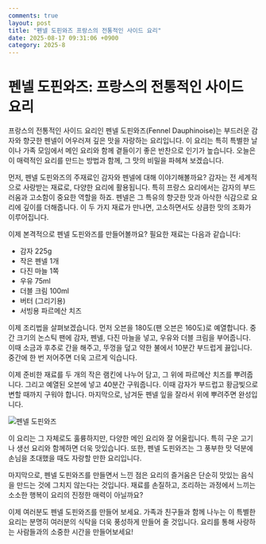 ```yaml
---
comments: true
layout: post
title: "펜넬 도핀와즈 프랑스의 전통적인 사이드 요리"
date: 2025-08-17 09:31:06 +0900
category: 2025-8
---
```


# 펜넬 도핀와즈: 프랑스의 전통적인 사이드 요리

프랑스의 전통적인 사이드 요리인 펜넬 도핀와즈(Fennel Dauphinoise)는 부드러운 감자와 향긋한 펜넬이 어우러져 깊은 맛을 자랑하는 요리입니다. 이 요리는 특히 특별한 날이나 가족 모임에서 메인 요리와 함께 곁들이기 좋은 반찬으로 인기가 높습니다. 오늘은 이 매력적인 요리를 만드는 방법과 함께, 그 맛의 비밀을 파헤쳐 보겠습니다.

먼저, 펜넬 도핀와즈의 주재료인 감자와 펜넬에 대해 이야기해볼까요? 감자는 전 세계적으로 사랑받는 재료로, 다양한 요리에 활용됩니다. 특히 프랑스 요리에서는 감자의 부드러움과 고소함이 중요한 역할을 하죠. 펜넬은 그 특유의 향긋한 맛과 아삭한 식감으로 요리에 깊이를 더해줍니다. 이 두 가지 재료가 만나면, 고소하면서도 상큼한 맛의 조화가 이루어집니다.

이제 본격적으로 펜넬 도핀와즈를 만들어볼까요? 필요한 재료는 다음과 같습니다:

- 감자 225g
- 작은 펜넬 1개
- 다진 마늘 1쪽
- 우유 75ml
- 더블 크림 100ml
- 버터 (그리기용)
- 서빙용 파르메산 치즈

이제 조리법을 살펴보겠습니다. 먼저 오븐을 180도(팬 오븐은 160도)로 예열합니다. 중간 크기의 논스틱 팬에 감자, 펜넬, 다진 마늘을 넣고, 우유와 더블 크림을 부어줍니다. 이때 소금과 후추로 간을 해주고, 뚜껑을 덮고 약한 불에서 10분간 부드럽게 끓입니다. 중간에 한 번 저어주면 더욱 고르게 익습니다.

이제 준비한 재료를 두 개의 작은 램킨에 나누어 담고, 그 위에 파르메산 치즈를 뿌려줍니다. 그리고 예열된 오븐에 넣고 40분간 구워줍니다. 이때 감자가 부드럽고 황금빛으로 변할 때까지 구워야 합니다. 마지막으로, 남겨둔 펜넬 잎을 잘라서 위에 뿌려주면 완성입니다.

![펜넬 도핀와즈](https://www.themealdb.com/images/media/meals/ytttsv1511798734.jpg)

이 요리는 그 자체로도 훌륭하지만, 다양한 메인 요리와 잘 어울립니다. 특히 구운 고기나 생선 요리와 함께하면 더욱 맛있습니다. 또한, 펜넬 도핀와즈는 그 풍부한 맛 덕분에 손님을 초대했을 때도 자랑할 만한 요리입니다. 

마지막으로, 펜넬 도핀와즈를 만들면서 느낀 점은 요리의 즐거움은 단순히 맛있는 음식을 만드는 것에 그치지 않는다는 것입니다. 재료를 손질하고, 조리하는 과정에서 느끼는 소소한 행복이 요리의 진정한 매력이 아닐까요? 

이제 여러분도 펜넬 도핀와즈를 만들어 보세요. 가족과 친구들과 함께 나누는 이 특별한 요리는 분명히 여러분의 식탁을 더욱 풍성하게 만들어 줄 것입니다. 요리를 통해 사랑하는 사람들과의 소중한 시간을 만들어보세요!